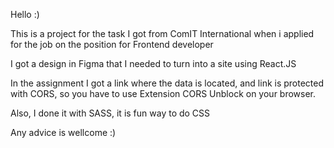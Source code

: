 Hello :)

This is a project for the task I got from ComIT International when i applied for the job on the position for Frontend developer

I got a design in Figma that I needed to turn into a site using React.JS

In the assignment I got a link where the data is located, and link is protected with CORS, so you have to use Extension CORS Unblock on your browser.

Also, I done it with SASS, it is fun way to do CSS

Any advice is wellcome :)